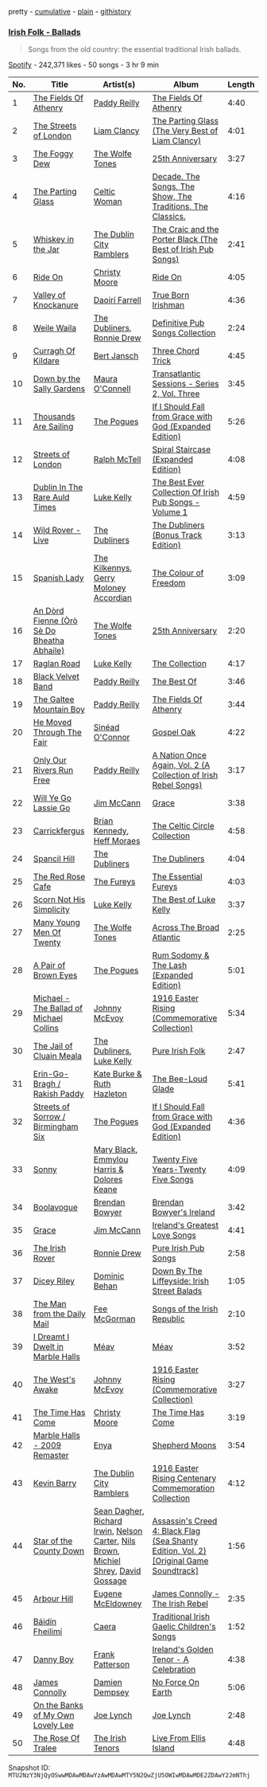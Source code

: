 pretty - [cumulative](/playlists/cumulative/37i9dQZF1DX2ULa1Ss8vbo.md) - [plain](/playlists/plain/37i9dQZF1DX2ULa1Ss8vbo) - [githistory](https://github.githistory.xyz/mackorone/spotify-playlist-archive/blob/main/playlists/plain/37i9dQZF1DX2ULa1Ss8vbo)

### [Irish Folk \- Ballads](https://open.spotify.com/playlist/37i9dQZF1DX2ULa1Ss8vbo)

> Songs from the old country: the essential traditional Irish ballads.

[Spotify](https://open.spotify.com/user/spotify) - 242,371 likes - 50 songs - 3 hr 9 min

| No. | Title | Artist(s) | Album | Length |
|---|---|---|---|---|
| 1 | [The Fields Of Athenry](https://open.spotify.com/track/3BPcgBQKNJnwLjcwXNPyx0) | [Paddy Reilly](https://open.spotify.com/artist/1XIifqPXfWSoTQfrcuXXtX) | [The Fields Of Athenry](https://open.spotify.com/album/2xHoni5Sdk23qiQniBWUQu) | 4:40 |
| 2 | [The Streets of London](https://open.spotify.com/track/3EkzGqK2uJrgiZDLXBMWUo) | [Liam Clancy](https://open.spotify.com/artist/1XjkajTCuInbWYxcxPvFtP) | [The Parting Glass \(The Very Best of Liam Clancy\)](https://open.spotify.com/album/5LL2dL3dChEHrcGLBYnqtn) | 4:01 |
| 3 | [The Foggy Dew](https://open.spotify.com/track/52bGJTusAslWsvpPguiFn6) | [The Wolfe Tones](https://open.spotify.com/artist/1IxQVSOg5GFGdGfL7zjpau) | [25th Anniversary](https://open.spotify.com/album/7fTHb1SDietYPoesmOnDNh) | 3:27 |
| 4 | [The Parting Glass](https://open.spotify.com/track/4GrSOtphVKCSE8NIvFjfbw) | [Celtic Woman](https://open.spotify.com/artist/6NWtt9pNOL2Gx7kBykdE5x) | [Decade\. The Songs, The Show, The Traditions, The Classics.](https://open.spotify.com/album/2SsSLomiMLQDeVfSTXGUi9) | 4:16 |
| 5 | [Whiskey in the Jar](https://open.spotify.com/track/0mWhyezAZ65Irfi71I8cUM) | [The Dublin City Ramblers](https://open.spotify.com/artist/6nXiCNSYAvQcYAXcJBN6l0) | [The Craic and the Porter Black \(The Best of Irish Pub Songs\)](https://open.spotify.com/album/45LwCby0Z9mCgPgtB83m2N) | 2:41 |
| 6 | [Ride On](https://open.spotify.com/track/4v7zlBmIQU4lszrokRt8yP) | [Christy Moore](https://open.spotify.com/artist/3Ebn7mKYzD0L3DaUB1gNJZ) | [Ride On](https://open.spotify.com/album/5Zah4fLbDN48as0KGmywh1) | 4:05 |
| 7 | [Valley of Knockanure](https://open.spotify.com/track/1IUN6Bbkhc52DjZb96CfLp) | [Daoirí Farrell](https://open.spotify.com/artist/3KBy2gO90CavieWCNjUxl8) | [True Born Irishman](https://open.spotify.com/album/0M9fvpGHLr5Of2faZKmAJL) | 4:36 |
| 8 | [Weile Waila](https://open.spotify.com/track/5ECXINnJLnuZPBR87EULUh) | [The Dubliners](https://open.spotify.com/artist/72RvmgEg2omdlMV9aExO6a), [Ronnie Drew](https://open.spotify.com/artist/06Iyp8QTMuoS38jjgMYFx2) | [Definitive Pub Songs Collection](https://open.spotify.com/album/0LUkfcP3XT922V0uhE3SDQ) | 2:24 |
| 9 | [Curragh Of Kildare](https://open.spotify.com/track/3aA4NSYdryZqiGp3tV9MCB) | [Bert Jansch](https://open.spotify.com/artist/1FqG6mhiJbhbMg43ohCT6D) | [Three Chord Trick](https://open.spotify.com/album/3mjzDTUEi3sABdt3Wb4udC) | 4:45 |
| 10 | [Down by the Sally Gardens](https://open.spotify.com/track/60OEb5MtEmmepJPUJtYvFW) | [Maura O'Connell](https://open.spotify.com/artist/2WkDGNlrAN48YIOi18jpEE) | [Transatlantic Sessions \- Series 2, Vol\. Three](https://open.spotify.com/album/2zviYEJfMBDVtoh9mz5SNq) | 3:45 |
| 11 | [Thousands Are Sailing](https://open.spotify.com/track/0OVhZl9SaOLjLvYE6hcLGc) | [The Pogues](https://open.spotify.com/artist/2wzMOQwNT6ZvVB4amvhFAH) | [If I Should Fall from Grace with God \(Expanded Edition\)](https://open.spotify.com/album/4V92Puney9WxGPecKtLG4L) | 5:26 |
| 12 | [Streets of London](https://open.spotify.com/track/0P49pJa288tm8gKbFcofn9) | [Ralph McTell](https://open.spotify.com/artist/6uQnHzEj8hj0UZCKjBvTaG) | [Spiral Staircase \(Expanded Edition\)](https://open.spotify.com/album/4g0FobFyVjCK1evYB6A4jY) | 4:08 |
| 13 | [Dublin In The Rare Auld Times](https://open.spotify.com/track/6WWLO6aWNAMdtOI6iOL86D) | [Luke Kelly](https://open.spotify.com/artist/2ZYIql5vmxtz3LbDLIaWo9) | [The Best Ever Collection Of Irish Pub Songs \- Volume 1](https://open.spotify.com/album/03EhSxO0WLA1axY6Nwb1H6) | 4:59 |
| 14 | [Wild Rover \- Live](https://open.spotify.com/track/5PugzaQYxzwSvHeTyGFpOW) | [The Dubliners](https://open.spotify.com/artist/72RvmgEg2omdlMV9aExO6a) | [The Dubliners \(Bonus Track Edition\)](https://open.spotify.com/album/6oIUWQrlAgGdKt0p0GXFiI) | 3:13 |
| 15 | [Spanish Lady](https://open.spotify.com/track/4Y5TDPW5UdcVHyGumdtRK5) | [The Kilkennys](https://open.spotify.com/artist/13BdFViz8xaH8K47sWS6ge), [Gerry Moloney Accordian](https://open.spotify.com/artist/3rsnPCoSoPQzH4CFODgELX) | [The Colour of Freedom](https://open.spotify.com/album/1jIZUFd7xC5k9xE8xAngYk) | 3:09 |
| 16 | [An Dòrd Fienne \(Òrò Sè Do Bheatha Abhaile\)](https://open.spotify.com/track/3NhWg4dF7igTohuYOgr3AB) | [The Wolfe Tones](https://open.spotify.com/artist/1IxQVSOg5GFGdGfL7zjpau) | [25th Anniversary](https://open.spotify.com/album/7fTHb1SDietYPoesmOnDNh) | 2:20 |
| 17 | [Raglan Road](https://open.spotify.com/track/66ia10eVRRx10XASRakso0) | [Luke Kelly](https://open.spotify.com/artist/2ZYIql5vmxtz3LbDLIaWo9) | [The Collection](https://open.spotify.com/album/4HLAl7nA1j0FHMnuF9o4tW) | 4:17 |
| 18 | [Black Velvet Band](https://open.spotify.com/track/1E2C8AILQ4dJydKYM9cFSz) | [Paddy Reilly](https://open.spotify.com/artist/1XIifqPXfWSoTQfrcuXXtX) | [The Best Of](https://open.spotify.com/album/3gTdmsL8kxatC6KYkFCOpE) | 3:46 |
| 19 | [The Galtee Mountain Boy](https://open.spotify.com/track/4Y8wLkEqxpaBuWcISJZvJP) | [Paddy Reilly](https://open.spotify.com/artist/1XIifqPXfWSoTQfrcuXXtX) | [The Fields Of Athenry](https://open.spotify.com/album/2xHoni5Sdk23qiQniBWUQu) | 3:44 |
| 20 | [He Moved Through The Fair](https://open.spotify.com/track/0DZEmAYrvWIoYZvoL4wsmN) | [Sinéad O'Connor](https://open.spotify.com/artist/4sD9znwiVFx9cgRPZ42aQ1) | [Gospel Oak](https://open.spotify.com/album/0qM33tay4N0Tp0Tf9PVFOH) | 4:22 |
| 21 | [Only Our Rivers Run Free](https://open.spotify.com/track/2VKMmxvbCFDlyFuZqGBJxk) | [Paddy Reilly](https://open.spotify.com/artist/1XIifqPXfWSoTQfrcuXXtX) | [A Nation Once Again, Vol\. 2 \(A Collection of Irish Rebel Songs\)](https://open.spotify.com/album/7qCYFHaIAWifLzROi9Qncw) | 3:17 |
| 22 | [Will Ye Go Lassie Go](https://open.spotify.com/track/1iLDWUzgrDOm9h6fRCEKvI) | [Jim McCann](https://open.spotify.com/artist/2JubMFXFD0c3Ofhx6SdSOy) | [Grace](https://open.spotify.com/album/0wNj9JjAC9o2gMFXpGG5P0) | 3:38 |
| 23 | [Carrickfergus](https://open.spotify.com/track/6JYdy6K3webBiLuR6kO5pT) | [Brian Kennedy](https://open.spotify.com/artist/4xZbU7XXrgG0U2e3MIEXmS), [Heff Moraes](https://open.spotify.com/artist/6HrqkCpPwHjWrg0YicMnzw) | [The Celtic Circle Collection](https://open.spotify.com/album/1waiycUuGnGAfxZOTVmlnD) | 4:58 |
| 24 | [Spancil Hill](https://open.spotify.com/track/23gju7aYMKGkVu5SNWExPs) | [The Dubliners](https://open.spotify.com/artist/72RvmgEg2omdlMV9aExO6a) | [The Dubliners](https://open.spotify.com/album/2JaU7begujrJQaORvAnVwD) | 4:04 |
| 25 | [The Red Rose Cafe](https://open.spotify.com/track/5tTtnr3lyvNIfvW3Wdunzq) | [The Fureys](https://open.spotify.com/artist/1WHVWwMFnjB3oRcjr7nVPP) | [The Essential Fureys](https://open.spotify.com/album/0gNDC9wgwaHZwT62llFeVa) | 4:03 |
| 26 | [Scorn Not His Simplicity](https://open.spotify.com/track/1edRAAeWBUknvXMj9FlvIu) | [Luke Kelly](https://open.spotify.com/artist/2ZYIql5vmxtz3LbDLIaWo9) | [The Best of Luke Kelly](https://open.spotify.com/album/5NCrmdBxbvrlERv2VcYQks) | 3:37 |
| 27 | [Many Young Men Of Twenty](https://open.spotify.com/track/57SKqppuloHRo83zt762vC) | [The Wolfe Tones](https://open.spotify.com/artist/1IxQVSOg5GFGdGfL7zjpau) | [Across The Broad Atlantic](https://open.spotify.com/album/6izN8jhhScP4GsPTJnvMIu) | 2:25 |
| 28 | [A Pair of Brown Eyes](https://open.spotify.com/track/32soEc9h0wDy1BEjV5egeh) | [The Pogues](https://open.spotify.com/artist/2wzMOQwNT6ZvVB4amvhFAH) | [Rum Sodomy & The Lash \(Expanded Edition\)](https://open.spotify.com/album/2wRH4pcI8TIQFCK1MeByWO) | 5:01 |
| 29 | [Michael \- The Ballad of Michael Collins](https://open.spotify.com/track/6jCvLKDAdLJ6aT8PdWfbAV) | [Johnny McEvoy](https://open.spotify.com/artist/0wK5QhuLtbY2K4Rmm2FHE9) | [1916 Easter Rising \(Commemorative Collection\)](https://open.spotify.com/album/58MT6pI2o0dAiAkTUyo0a6) | 5:34 |
| 30 | [The Jail of Cluain Meala](https://open.spotify.com/track/18JyT0FmW3uJqQspISVbC4) | [The Dubliners](https://open.spotify.com/artist/72RvmgEg2omdlMV9aExO6a), [Luke Kelly](https://open.spotify.com/artist/2ZYIql5vmxtz3LbDLIaWo9) | [Pure Irish Folk](https://open.spotify.com/album/2tpUS0uPbCupZUZ8DyVQYY) | 2:47 |
| 31 | [Erin\-Go\-Bragh / Rakish Paddy](https://open.spotify.com/track/7JoxTFpjZjTbkO0UZV5GkO) | [Kate Burke & Ruth Hazleton](https://open.spotify.com/artist/1TSPyEkn57ocOLWJ2zGk1M) | [The Bee\-Loud Glade](https://open.spotify.com/album/7knf7ebylad5fMw2ofsWno) | 5:41 |
| 32 | [Streets of Sorrow / Birmingham Six](https://open.spotify.com/track/76yII1oubGA0n0Dz6jGfZk) | [The Pogues](https://open.spotify.com/artist/2wzMOQwNT6ZvVB4amvhFAH) | [If I Should Fall from Grace with God \(Expanded Edition\)](https://open.spotify.com/album/4V92Puney9WxGPecKtLG4L) | 4:36 |
| 33 | [Sonny](https://open.spotify.com/track/6xO1Egci5AmEX0nqrz7JGh) | [Mary Black](https://open.spotify.com/artist/25W55yzID8F5bRKG8Zg2IA), [Emmylou Harris & Dolores Keane](https://open.spotify.com/artist/2F5xYKmrB2BNGKTNbdY4lv) | [Twenty Five Years\-Twenty Five Songs](https://open.spotify.com/album/6w06lhQcIlyfGKEzQGF8FQ) | 4:09 |
| 34 | [Boolavogue](https://open.spotify.com/track/6dXBgGcBKxOeNQFWmBDTo2) | [Brendan Bowyer](https://open.spotify.com/artist/6CynFO9vn6MsOOdLptSPwg) | [Brendan Bowyer's Ireland](https://open.spotify.com/album/6GRzetvyCVfVLek5WANDRA) | 3:42 |
| 35 | [Grace](https://open.spotify.com/track/27Eoj5oSbu4rXUGU11PctX) | [Jim McCann](https://open.spotify.com/artist/2JubMFXFD0c3Ofhx6SdSOy) | [Ireland's Greatest Love Songs](https://open.spotify.com/album/1ugKkTnNyJk1xMCKLortYM) | 4:41 |
| 36 | [The Irish Rover](https://open.spotify.com/track/2K7lZQojcmdcrl7rkvY3mL) | [Ronnie Drew](https://open.spotify.com/artist/06Iyp8QTMuoS38jjgMYFx2) | [Pure Irish Pub Songs](https://open.spotify.com/album/7lYYpatEqemfpuOajr9w3a) | 2:58 |
| 37 | [Dicey Riley](https://open.spotify.com/track/5386OSJOhXc7fglba9AUnJ) | [Dominic Behan](https://open.spotify.com/artist/1sYhVYXHOlKPY1L5LvRrhF) | [Down By The Liffeyside: Irish Street Balads](https://open.spotify.com/album/3tF4rec7ebkfNRjvW1nVV8) | 1:05 |
| 38 | [The Man from the Daily Mail](https://open.spotify.com/track/19VwDKPmW2AMF0kZMvGYhz) | [Fee McGorman](https://open.spotify.com/artist/0jeiwWSPCfU7UgVPzzwu90) | [Songs of the Irish Republic](https://open.spotify.com/album/2139TNKGU2QxntFcxnt6SV) | 2:10 |
| 39 | [I Dreamt I Dwelt in Marble Halls](https://open.spotify.com/track/0FZxhprYVBPuzskKdBv6tG) | [Méav](https://open.spotify.com/artist/0nBRo87bTZegzYDnIiWkH7) | [Méav](https://open.spotify.com/album/3W5BZfrxfWBa6J3IFEr7dS) | 3:52 |
| 40 | [The West's Awake](https://open.spotify.com/track/28JJX47fHJppvYapuoHeRr) | [Johnny McEvoy](https://open.spotify.com/artist/0wK5QhuLtbY2K4Rmm2FHE9) | [1916 Easter Rising \(Commemorative Collection\)](https://open.spotify.com/album/58MT6pI2o0dAiAkTUyo0a6) | 3:27 |
| 41 | [The Time Has Come](https://open.spotify.com/track/11EhHpCJA9ztjUG13pVXjb) | [Christy Moore](https://open.spotify.com/artist/3Ebn7mKYzD0L3DaUB1gNJZ) | [The Time Has Come](https://open.spotify.com/album/2FYYQ2GMMzRtR6hGuxTjFb) | 3:19 |
| 42 | [Marble Halls \- 2009 Remaster](https://open.spotify.com/track/3smqY3VDKQ4HLfvdFMCEuG) | [Enya](https://open.spotify.com/artist/6uothxMWeLWIhsGeF7cyo4) | [Shepherd Moons](https://open.spotify.com/album/6ZuPbMe6CvQKl1nvAy0nZm) | 3:54 |
| 43 | [Kevin Barry](https://open.spotify.com/track/2tEiGjz3R89PW3SVvlCizr) | [The Dublin City Ramblers](https://open.spotify.com/artist/6nXiCNSYAvQcYAXcJBN6l0) | [1916 Easter Rising Centenary Commemoration Collection](https://open.spotify.com/album/6vfEfM1CkPxoNdwbaACkz4) | 4:12 |
| 44 | [Star of the County Down](https://open.spotify.com/track/1VvrPTVRMUa1aJF2xN6VgK) | [Sean Dagher](https://open.spotify.com/artist/5JgxqXmh1TrVDZn7gAgqLw), [Richard Irwin](https://open.spotify.com/artist/6ZIDb0NiwfcqCTaOzHyTC8), [Nelson Carter](https://open.spotify.com/artist/1HVyjDVd3Wq8B79G6P1g55), [Nils Brown](https://open.spotify.com/artist/42cM14lDAB0KzoBWQ86TWu), [Michiel Shrey](https://open.spotify.com/artist/1u2t9oc7xmpmuq6TNTwc9p), [David Gossage](https://open.spotify.com/artist/4Goe26LiMjH9z6XLUaxQfM) | [Assassin's Creed 4: Black Flag \(Sea Shanty Edition, Vol\. 2\) \[Original Game Soundtrack\]](https://open.spotify.com/album/3xIHHyUh7RTAzLzXUzksBB) | 1:56 |
| 45 | [Arbour Hill](https://open.spotify.com/track/3dZpG1lCzOollQ3qrylOS0) | [Eugene McEldowney](https://open.spotify.com/artist/0PUpXAEPVuX0CShc4oGdwG) | [James Connolly \- The Irish Rebel](https://open.spotify.com/album/0y3rEtlF9sLwtzVfjUebxM) | 2:35 |
| 46 | [Báidín Fheilimí](https://open.spotify.com/track/5fGkh5uh6XDRptv3WEF9A4) | [Caera](https://open.spotify.com/artist/2OzigumcbZNfTxnT1aacDw) | [Traditional Irish Gaelic Children's Songs](https://open.spotify.com/album/0pss1phhhe7ykfusGB0ck1) | 1:52 |
| 47 | [Danny Boy](https://open.spotify.com/track/2LMeRecVW5d3a1vxZV5jJR) | [Frank Patterson](https://open.spotify.com/artist/3UZc24DOYrUhFnDPNw1L8A) | [Ireland's Golden Tenor \- A Celebration](https://open.spotify.com/album/1gOWpNBuPqI2VILLOT272d) | 4:38 |
| 48 | [James Connolly](https://open.spotify.com/track/1hoXIRlsnmnW6DP64mJmBM) | [Damien Dempsey](https://open.spotify.com/artist/0bmF1w9eyJrY4CHyjpTQOW) | [No Force On Earth](https://open.spotify.com/album/5NTLr7uctFVYnAIiPqVkfN) | 5:06 |
| 49 | [On the Banks of My Own Lovely Lee](https://open.spotify.com/track/4V81FFqdzb0xjbYziAn8yU) | [Joe Lynch](https://open.spotify.com/artist/3BWwtO1ioC4fSSsgjGhrAF) | [Joe Lynch](https://open.spotify.com/album/3byIo5Xb9ZaM8d7KPtOPgN) | 2:48 |
| 50 | [The Rose Of Tralee](https://open.spotify.com/track/4oGBYcMWsGm9vZHJhjTLIU) | [The Irish Tenors](https://open.spotify.com/artist/2QehFI9eDvwgtDxEharMPu) | [Live From Ellis Island](https://open.spotify.com/album/01QoNZxOPi1pN0tUoZRIqW) | 4:48 |

Snapshot ID: `MTU2NzY3NjQyOSwwMDAwMDAwYzAwMDAwMTY5N2QwZjU5OWIwMDAwMDE2ZDAwY2JmNThj`
